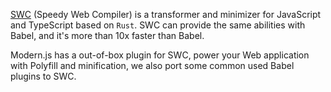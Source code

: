 [SWC](https://SWC.rs/) (Speedy Web Compiler) is a transformer and minimizer for JavaScript and TypeScript based on `Rust`. SWC can provide the same abilities with Babel, and it's more than 10x faster than Babel.

Modern.js has a out-of-box plugin for SWC, power your Web application with Polyfill and minification, we also port some common used Babel plugins to SWC.
